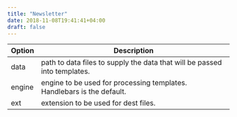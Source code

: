 ```yaml
---
title: "Newsletter"
date: 2018-11-08T19:41:41+04:00
draft: false
---
```


| Option | Description |
| ------ | ----------- |
| data   | path to data files to supply the data that will be passed into templates. |
| engine | engine to be used for processing templates. Handlebars is the default. |
| ext    | extension to be used for dest files. |
